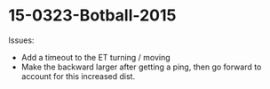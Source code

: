 # 15-0323-Botball-2015

Issues:
- Add a timeout to the ET turning / moving
- Make the backward larger after getting a ping, then go forward to account for this increased dist.
